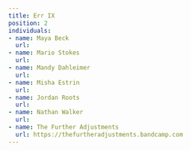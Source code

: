 ```yaml
---
title: Err IX
position: 2
individuals:
- name: Maya Beck
  url: 
- name: Mario Stokes
  url: 
- name: Mandy Dahleimer
  url: 
- name: Misha Estrin
  url: 
- name: Jordan Roots
  url: 
- name: Nathan Walker
  url: 
- name: The Further Adjustments
  url: https://thefurtheradjustments.bandcamp.com
---
```


